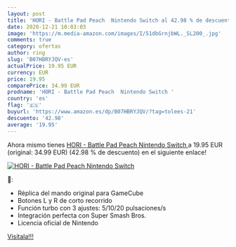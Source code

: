 ```yaml
---
layout: post
title: 'HORI - Battle Pad Peach  Nintendo Switch al 42.98 % de descuento'
date: 2020-12-21 10:03:03
image: 'https://m.media-amazon.com/images/I/51dbGrnjbWL._SL200_.jpg'
comments: true
category: ofertas
author: ring
slug: 'B07HBRYJQV-es'
actualPrice: 19.95 EUR
currency: EUR
price: 19.95
comparePrice: 34.99 EUR
prodname: 'HORI - Battle Pad Peach  Nintendo Switch '
country: 'es'
flag: '🇪🇸'
buyurl: 'https://www.amazon.es/dp/B07HBRYJQV/?tag=tolees-21'
descuento: '42.98'
average: '19.95'
---
```


Ahora mismo tienes [HORI - Battle Pad Peach  Nintendo Switch ](https://www.amazon.es/dp/B07HBRYJQV/?tag=tolees-21) a 19.95 EUR (original: 34.99 EUR) (42.98 %  de descuento) en el siguiente enlace!

[![HORI - Battle Pad Peach  Nintendo Switch](https://m.media-amazon.com/images/I/51dbGrnjbWL._SL200_.jpg)](https://www.amazon.es/dp/B07HBRYJQV/?tag=tolees-21)

🔎:

- Réplica del mando original para GameCube
- Botones L y R de corto recorrido
- Función turbo con 3 ajustes: 5/10/20 pulsaciones/s
- Integración perfecta con Super Smash Bros.
- Licencia oficial de Nintendo

[Visítala!!!](https://www.amazon.es/dp/B07HBRYJQV/?tag=tolees-21)
